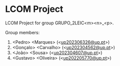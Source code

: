 # LCOM Project

LCOM Project for group GRUPO_2LEIC&lt;m&gt;&lt;n&gt;_&lt;p&gt;.

Group members:

1. &lt;Pedro&gt; &lt;Marques&gt; (&lt;up202306326@up.pt&gt;)
2. &lt;Gonçalo&gt; &lt;Carvalho&gt; (&lt;up202304562@up.pt&gt;)
3. &lt;João&gt; &lt;Sousa&gt; (&lt;up202304607@up.pt&gt;)
4. &lt;Gustavo&gt; &lt;Oliveira&gt; (&lt;up202205770@up.pt&gt;)
